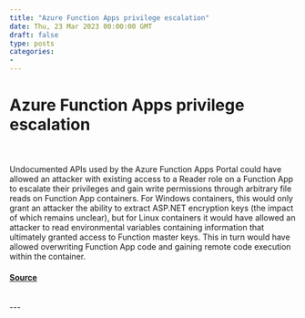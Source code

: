 ```yaml
---
title: "Azure Function Apps privilege escalation"
date: Thu, 23 Mar 2023 00:00:00 GMT
draft: false
type: posts
categories: 
- 
---
```

# Azure Function Apps privilege escalation

<br/>

<br/>
Undocumented APIs used by the Azure Function Apps Portal could have allowed an attacker with existing access to a Reader role on a Function App to escalate their privileges and gain write permissions through arbitrary file reads on Function App containers. For Windows containers, this would only grant an attacker the ability to extract ASP.NET encryption keys (the impact of which remains unclear), but for Linux containers it would have allowed an attacker to read environmental variables containing information that ultimately granted access to Function master keys. This in turn would have allowed overwriting Function App code and gaining remote code execution within the container.

#### [Source](https://www.cloudvulndb.org/azure-functions-eop)

<br/>
---
